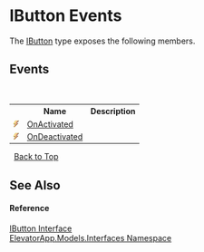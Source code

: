 # IButton Events
 

The <a href="T_ElevatorApp_Models_Interfaces_IButton">IButton</a> type exposes the following members.


## Events
&nbsp;<table><tr><th></th><th>Name</th><th>Description</th></tr><tr><td>![Public event](media/pubevent.gif "Public event")</td><td><a href="E_ElevatorApp_Models_Interfaces_IButton_OnActivated">OnActivated</a></td><td /></tr><tr><td>![Public event](media/pubevent.gif "Public event")</td><td><a href="E_ElevatorApp_Models_Interfaces_IButton_OnDeactivated">OnDeactivated</a></td><td /></tr></table>&nbsp;
<a href="#ibutton-events">Back to Top</a>

## See Also


#### Reference
<a href="T_ElevatorApp_Models_Interfaces_IButton">IButton Interface</a><br /><a href="N_ElevatorApp_Models_Interfaces">ElevatorApp.Models.Interfaces Namespace</a><br />